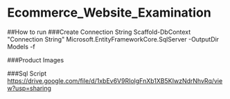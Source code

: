 # Ecommerce_Website_Examination

##How to run
###Create Connection String
Scaffold-DbContext "Connection String" Microsoft.EntityFrameworkCore.SqlServer -OutputDir Models -f

###Product Images


###Sql Script
https://drive.google.com/file/d/1xbEv6V9RIolgFnXb1XB5KIwzNdrNhvRq/view?usp=sharing
